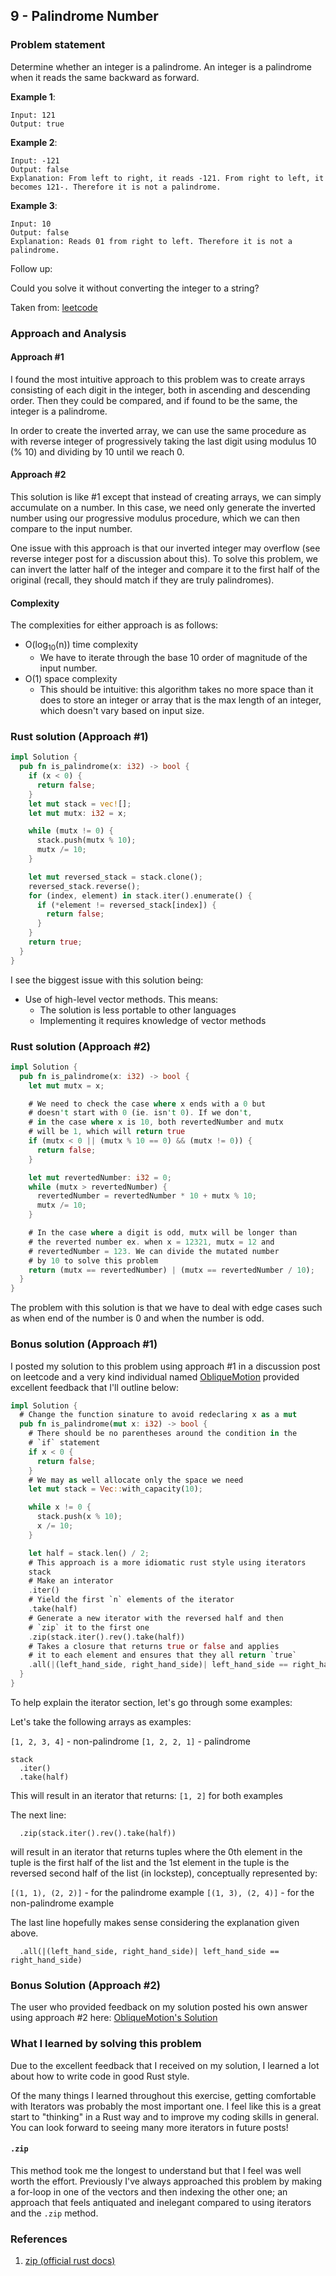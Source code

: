 ## 9 - Palindrome Number

### Problem statement
Determine whether an integer is a palindrome. An integer is a palindrome when it reads the same backward as forward.

**Example 1**:

```
Input: 121
Output: true
```

**Example 2**:

```
Input: -121
Output: false
Explanation: From left to right, it reads -121. From right to left, it becomes 121-. Therefore it is not a palindrome.
```

**Example 3**:

```
Input: 10
Output: false
Explanation: Reads 01 from right to left. Therefore it is not a palindrome.
```

Follow up:

Could you solve it without converting the integer to a string?

Taken from:
[leetcode](https://leetcode.com/problems/palindrome-number/)

### Approach and Analysis

#### Approach #1
I found the most intuitive approach to this problem was to create arrays
consisting of each digit in the integer, both in ascending and descending
order. Then they could be compared, and if found to be the same, the
integer is a palindrome.

In order to create the inverted array, we can use the same procedure as with
reverse integer of progressively taking the last digit using modulus 10
(% 10) and dividing by 10 until we reach 0.

#### Approach #2
This solution is like #1 except that instead of creating arrays,
we can simply accumulate on a number. In this case, we need only
generate the inverted number using our progressive modulus procedure,
which we can then compare to the input number.

One issue with this approach is that our inverted integer may overflow
(see reverse integer post for a discussion about this). To solve this
problem, we can invert the latter half of the integer and compare it to
the first half of the original (recall, they should match if they are
truly palindromes).

#### Complexity

The complexities for either approach is as follows:
- O(log<sub>10</sub>(n)) time complexity
  - We have to iterate through the base 10 order of magnitude
    of the input number.
- O(1) space complexity
  - This should be intuitive: this algorithm takes no more space than
    it does to store an integer or array that is the max length of an
    integer, which doesn't vary based on input size.

### Rust solution (Approach #1)

```Rust
impl Solution {
  pub fn is_palindrome(x: i32) -> bool {
    if (x < 0) {
      return false;
    }
    let mut stack = vec![];
    let mut mutx: i32 = x;

    while (mutx != 0) {
      stack.push(mutx % 10);
      mutx /= 10;
    }

    let mut reversed_stack = stack.clone();
    reversed_stack.reverse();
    for (index, element) in stack.iter().enumerate() {
      if (*element != reversed_stack[index]) {
        return false;
      }
    }
    return true;
  }
}
```

I see the biggest issue with this solution being:
- Use of high-level vector methods. This means:
  - The solution is less portable to other languages
  - Implementing it requires knowledge of vector methods

### Rust solution (Approach #2)

```Rust
impl Solution {
  pub fn is_palindrome(x: i32) -> bool {
    let mut mutx = x;

    # We need to check the case where x ends with a 0 but
    # doesn't start with 0 (ie. isn't 0). If we don't,
    # in the case where x is 10, both revertedNumber and mutx
    # will be 1, which will return true
    if (mutx < 0 || (mutx % 10 == 0) && (mutx != 0)) {
      return false;
    }

    let mut revertedNumber: i32 = 0;
    while (mutx > revertedNumber) {
      revertedNumber = revertedNumber * 10 + mutx % 10;
      mutx /= 10;
    }

    # In the case where a digit is odd, mutx will be longer than
    # the reverted number ex. when x = 12321, mutx = 12 and
    # revertedNumber = 123. We can divide the mutated number
    # by 10 to solve this problem
    return (mutx == revertedNumber) | (mutx == revertedNumber / 10);
  }
}
```

The problem with this solution is that we have to deal with edge cases
such as when end of the number is 0 and when the number is odd.

### Bonus solution (Approach #1)

I posted my solution to this problem using approach #1 in a discussion
post on leetcode and a very kind individual named
[ObliqueMotion](https://leetcode.com/obliquemotion/) provided
excellent feedback that I'll outline below:

```Rust
impl Solution {
  # Change the function sinature to avoid redeclaring x as a mut
  pub fn is_palindrome(mut x: i32) -> bool {
    # There should be no parentheses around the condition in the
    # `if` statement
    if x < 0 {
      return false;
    }
    # We may as well allocate only the space we need
    let mut stack = Vec::with_capacity(10);

    while x != 0 {
      stack.push(x % 10);
      x /= 10;
    }

    let half = stack.len() / 2;
    # This approach is a more idiomatic rust style using iterators
    stack
    # Make an interator
    .iter()
    # Yield the first `n` elements of the iterator
    .take(half)
    # Generate a new iterator with the reversed half and then
    # `zip` it to the first one
    .zip(stack.iter().rev().take(half))
    # Takes a closure that returns true or false and applies
    # it to each element and ensures that they all return `true`
    .all(|(left_hand_side, right_hand_side)| left_hand_side == right_hand_side)
  }
}
```

To help explain the iterator section, let's go through some examples:

Let's take the following arrays as examples:

`[1, 2, 3, 4]` - non-palindrome
`[1, 2, 2, 1]` - palindrome

```
stack
  .iter()
  .take(half)
```

This will result in an iterator that returns: `[1, 2]` for both examples

The next line:

```
  .zip(stack.iter().rev().take(half))
```

will result in an iterator that returns tuples where the 0th element in the tuple is
the first half of the list and the 1st element in the tuple is the reversed second
half of the list (in lockstep), conceptually represented by:

`[(1, 1), (2, 2)]` - for the palindrome example
`[(1, 3), (2, 4)]` - for the non-palindrome example

The last line hopefully makes sense considering the explanation given above.

```
  .all(|(left_hand_side, right_hand_side)| left_hand_side == right_hand_side)
```

### Bonus Solution (Approach #2)

The user who provided feedback on my solution posted his own answer using approach #2 here:
[ObliqueMotion's Solution](https://leetcode.com/problems/palindrome-number/discuss/333683/Rust-0ms-4ms)

### What I learned by solving this problem

Due to the excellent feedback that I received on my solution, I learned a lot about how to
write code in good Rust style.

Of the many things I learned throughout this exercise, getting comfortable with Iterators was probably
the most important one. I feel like this is a great start to "thinking" in a Rust way and to improve
my coding skills in general. You can look forward to seeing many more iterators in future posts!

#### `.zip`

This method took me the longest to understand but that I feel was well worth the effort. Previously I've
always approached this problem by making a for-loop in one of the vectors and then indexing the other one;
an approach that feels antiquated and inelegant compared to using iterators and the `.zip` method.

### References
1. [zip (official rust docs)](https://doc.rust-lang.org/std/iter/trait.Iterator.html#method.zip)
